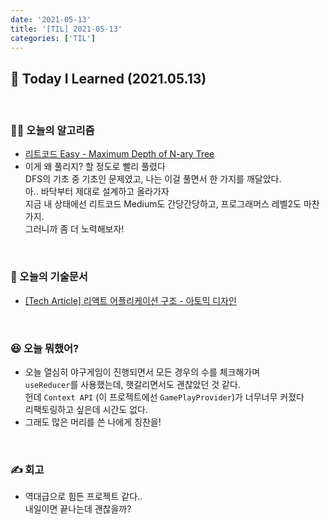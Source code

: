 ```yaml
---
date: '2021-05-13'
title: '[TIL] 2021-05-13'
categories: ['TIL']
---
```


## 🚀 Today I Learned (2021.05.13)

<br/>

### **👨‍💻 오늘의 알고리즘**

-   [리트코드 Easy - Maximum Depth of N-ary Tree](https://leetcode.com/problems/maximum-depth-of-n-ary-tree/)
-   이게 왜 풀리지? 할 정도로 빨리 풀렸다  
    DFS의 기초 중 기초인 문제였고, 나는 이걸 풀면서 한 가지를 깨달았다.  
    아.. 바닥부터 제대로 설계하고 올라가자  
    지금 내 상태에선 리트코드 Medium도 간당간당하고, 프로그래머스 레벨2도 마찬가지.  
    그러니까 좀 더 노력해보자!

<br/>

### **📑 오늘의 기술문서**

-   [[Tech Article] 리액트 어플리케이션 구조 - 아토믹 디자인](https://17-sss.github.io/2021-05-13-[기술문서_정리]_리액트_어플리케이션_구조_-_아토믹_디자인)

<br/>

### **😆 오늘 뭐했어?**

-   오늘 열심히 야구게임이 진행되면서 모든 경우의 수를 체크해가며  
    `useReducer`를 사용했는데, 햇갈리면서도 괜찮았던 것 같다.  
    헌데 `Context API` (이 프로젝트에선 `GamePlayProvider`)가 너무너무 커졌다  
    리팩토링하고 싶은데 시간도 없다.
-   그래도 많은 머리를 쓴 나에게 칭찬을!

<br/>

### **✍️ 회고**

-   역대급으로 힘든 프로젝트 같다..  
    내일이면 끝나는데 괜찮을까?
